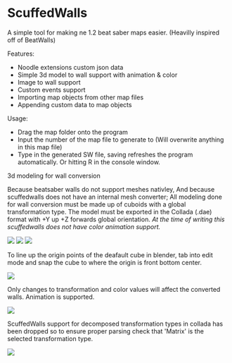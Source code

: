 # ScuffedWalls
A simple tool for making ne 1.2 beat saber maps easier. (Heavilly inspired off of BeatWalls)

Features:
 - Noodle extensions custom json data
 - Simple 3d model to wall support with animation & color
 - Image to wall support
 - Custom events support
 - Importing map objects from other map files
 - Appending custom data to map objects
 
 Usage:
  - Drag the map folder onto the program
  - Input the number of the map file to generate to (Will overwrite anything in this map file)
  - Type in the generated SW file, saving refreshes the program automatically. Or hitting R in the console window.

3d modeling for wall conversion

Because beatsaber walls do not support meshes nativley, And because scuffedwalls does not have an internal mesh converter; All modeling done for wall conversion must be made up of cuboids with a global transformation type. The model must be exported in the Collada (.dae) format with +Y up +Z forwards global orientation. *At the time of writing this scuffedwalls does not have color animation support.*

![](https://github.com/thelightdesigner/ScuffedWalls/blob/main/Readme/text%20examlpe.gif)
![](https://github.com/thelightdesigner/ScuffedWalls/blob/main/Readme/text%20examp.gif)
![](https://github.com/thelightdesigner/ScuffedWalls/blob/main/Readme/global%20or.jpg)

To line up the origin points of the deafault cube in blender, tab into edit mode and snap the cube to where the origin is front bottom center.

![](https://github.com/thelightdesigner/ScuffedWalls/blob/main/Readme/cube.jpg)

Only changes to transformation and color values will affect the converted walls. Animation is supported.

![](https://github.com/thelightdesigner/ScuffedWalls/blob/main/Readme/transformation.jpg)

ScuffedWalls support for decomposed transformation types in collada has been dropped so to ensure proper parsing check that 'Matrix' is the selected transformation type.

![](https://github.com/thelightdesigner/ScuffedWalls/blob/main/Readme/animation.jpg)

